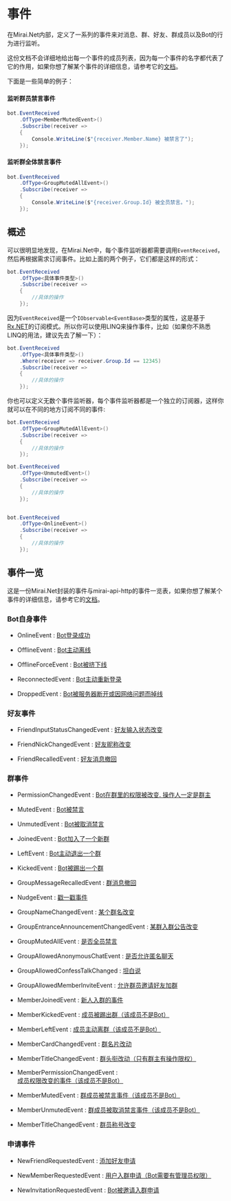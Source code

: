 # 事件

在Mirai.Net内部，定义了一系列的事件来对消息、群、好友、群成员以及Bot的行为进行监听。

这份文档不会详细地给出每一个事件的成员列表，因为每一个事件的名字都代表了它的作用，如果你想了解某个事件的详细信息，请参考它的[文档](https://docs.mirai.mamoe.net/mirai-api-http/api/EventType.html)。

下面是一些简单的例子：

#### 监听群员禁言事件

```cs
bot.EventReceived
    .OfType<MemberMutedEvent>()
    .Subscribe(receiver =>
    {
        Console.WriteLine($"{receiver.Member.Name} 被禁言了");
    });
```

#### 监听群全体禁言事件

```cs
bot.EventReceived
    .OfType<GroupMutedAllEvent>()
    .Subscribe(receiver =>
    {
        Console.WriteLine($"{receiver.Group.Id} 被全员禁言。");
    });
```

## 概述

可以很明显地发现，在Mirai.Net中，每个事件监听器都需要调用`EventReceived`，然后再根据需求订阅事件。比如上面的两个例子，它们都是这样的形式：

```cs
bot.EventReceived
    .OfType<具体事件类型>()
    .Subscribe(receiver =>
    {
        //具体的操作
    });
```

因为`EventReceived`是一个`IObservable<EventBase>`类型的属性，这是基于[Rx.NET](https://github.com/dotnet/reactive)的订阅模式。所以你可以使用LINQ来操作事件，比如（如果你不熟悉LINQ的用法，建议先去了解一下）：

```cs
bot.EventReceived
    .OfType<具体事件类型>()
    .Where(receiver => receiver.Group.Id == 12345)
    .Subscribe(receiver =>
    {
        //具体的操作
    });
```

你也可以定义无数个事件监听器，每个事件监听器都是一个独立的订阅器，这样你就可以在不同的地方订阅不同的事件:

```cs
bot.EventReceived
    .OfType<GroupMutedAllEvent>()
    .Subscribe(receiver =>
    {
        //具体的操作
    });

bot.EventReceived
    .OfType<UnmutedEvent>()
    .Subscribe(receiver =>
    {
        //具体的操作
    });


bot.EventReceived
    .OfType<OnlineEvent>()
    .Subscribe(receiver =>
    {
        //具体的操作
    });
```

## 事件一览

这是一份Mirai.Net封装的事件与mirai-api-http的事件一览表，如果你想了解某个事件的详细信息，请参考它的[文档](https://docs.mirai.mamoe.net/mirai-api-http/api/EventType.html)。

### Bot自身事件

+ OnlineEvent : [Bot登录成功](https://docs.mirai.mamoe.net/mirai-api-http/api/EventType.html#bot登录成功)

+ OfflineEvent : [Bot主动离线](https://docs.mirai.mamoe.net/mirai-api-http/api/EventType.html#bot主动离线)

+ OfflineForceEvent : [Bot被挤下线](https://docs.mirai.mamoe.net/mirai-api-http/api/EventType.html#bot被挤下线)

+ ReconnectedEvent : [Bot主动重新登录](https://docs.mirai.mamoe.net/mirai-api-http/api/EventType.html#bot主动重新登录)

+ DroppedEvent : [Bot被服务器断开或因网络问题而掉线](https://docs.mirai.mamoe.net/mirai-api-http/api/EventType.html#bot被服务器断开或因网络问题而掉线)

### 好友事件

+ FriendInputStatusChangedEvent : [好友输入状态改变](https://docs.mirai.mamoe.net/mirai-api-http/api/EventType.html#好友输入状态改变)

+ FriendNickChangedEvent : [好友昵称改变](https://docs.mirai.mamoe.net/mirai-api-http/api/EventType.html#好友昵称改变)

+ FriendRecalledEvent : [好友消息撤回](https://docs.mirai.mamoe.net/mirai-api-http/api/EventType.html#群消息撤回)

### 群事件

+ PermissionChangedEvent : [Bot在群里的权限被改变. 操作人一定是群主](https://docs.mirai.mamoe.net/mirai-api-http/api/EventType.html#bot在群里的权限被改变.操作人一定是群主)

+ MutedEvent : [Bot被禁言](https://docs.mirai.mamoe.net/mirai-api-http/api/EventType.html#bot被禁言)

+ UnmutedEvent : [Bot被取消禁言](https://docs.mirai.mamoe.net/mirai-api-http/api/EventType.html#bot被取消禁言)

+ JoinedEvent : [Bot加入了一个新群](https://docs.mirai.mamoe.net/mirai-api-http/api/EventType.html#bot加入了一个新群)

+ LeftEvent : [Bot主动退出一个群](https://docs.mirai.mamoe.net/mirai-api-http/api/EventType.html#bot主动退出一个群)

+ KickedEvent : [Bot被踢出一个群](https://docs.mirai.mamoe.net/mirai-api-http/api/EventType.html#bot被踢出一个群)

+ GroupMessageRecalledEvent : [群消息撤回](https://docs.mirai.mamoe.net/mirai-api-http/api/EventType.html#群消息撤回)

+ NudgeEvent : [戳一戳事件](https://docs.mirai.mamoe.net/mirai-api-http/api/EventType.html#戳一戳事件)

+ GroupNameChangedEvent : [某个群名改变](https://docs.mirai.mamoe.net/mirai-api-http/api/EventType.html#某个群名改变)

+ GroupEntranceAnnouncementChangedEvent : [某群入群公告改变](https://docs.mirai.mamoe.net/mirai-api-http/api/EventType.html#某群入群公告改变)

+ GroupMutedAllEvent : [是否全员禁言](https://docs.mirai.mamoe.net/mirai-api-http/api/EventType.html#全员禁言)

+ GroupAllowedAnonymousChatEvent : [是否允许匿名聊天](https://docs.mirai.mamoe.net/mirai-api-http/api/EventType.html#匿名聊天)

+ GroupAllowedConfessTalkChanged : [坦白说](https://docs.mirai.mamoe.net/mirai-api-http/api/EventType.html#坦白说)

+ GroupAllowedMemberInviteEvent : [允许群员邀请好友加群](https://docs.mirai.mamoe.net/mirai-api-http/api/EventType.html#允许群员邀请好友加群)

+ MemberJoinedEvent : [新人入群的事件](https://docs.mirai.mamoe.net/mirai-api-http/api/EventType.html#新人入群的事件)

+ MemberKickedEvent : [成员被踢出群（该成员不是Bot）](https://docs.mirai.mamoe.net/mirai-api-http/api/EventType.html#成员被踢出群-该成员不是bot)

+ MemberLeftEvent : [成员主动离群（该成员不是Bot）](https://docs.mirai.mamoe.net/mirai-api-http/api/EventType.html#成员主动离群-该成员不是bot)

+ MemberCardChangedEvent : [群名片改动](https://docs.mirai.mamoe.net/mirai-api-http/api/EventType.html#群名片改动)

+ MemberTitleChangedEvent : [群头衔改动（只有群主有操作限权）](https://docs.mirai.mamoe.net/mirai-api-http/api/EventType.html#群头衔改动-只有群主有操作限权)

+ MemberPermissionChangedEvent : [成员权限改变的事件（该成员不是Bot）](https://docs.mirai.mamoe.net/mirai-api-http/api/EventType.html#成员权限改变的事件-该成员不是bot)

+ MemberMutedEvent : [群成员被禁言事件（该成员不是Bot）](https://docs.mirai.mamoe.net/mirai-api-http/api/EventType.html#群成员被禁言事件-该成员不是bot)

+ MemberUnmutedEvent : [群成员被取消禁言事件（该成员不是Bot）](https://docs.mirai.mamoe.net/mirai-api-http/api/EventType.html#群成员被取消禁言事件-该成员不是bot)

+ MemberTitleChangedEvent : [群员称号改变](https://docs.mirai.mamoe.net/mirai-api-http/api/EventType.html#群员称号改变)

### 申请事件

+ NewFriendRequestedEvent : [添加好友申请](https://docs.mirai.mamoe.net/mirai-api-http/api/EventType.html#添加好友申请)

+ NewMemberRequestedEvent : [用户入群申请（Bot需要有管理员权限）](https://docs.mirai.mamoe.net/mirai-api-http/api/EventType.html#用户入群申请-bot需要有管理员权限)

+ NewInvitationRequestedEvent : [Bot被邀请入群申请](https://docs.mirai.mamoe.net/mirai-api-http/api/EventType.html#bot被邀请入群申请)